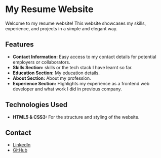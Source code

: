 # My Resume Website

Welcome to my resume website! This website showcases my skills, experience, and projects in a simple and elegant way.

## Features

- **Contact Information:** Easy access to my contact details for potential employers or collaborators.
- **Skills Section:** skills or the tech stack I have learnt so far.
- **Education Section:** My education details.
- **About Section:** About my profession.
- **Experience Section:** Highlights my experience as a frontend web developer and what work I did in previous company.

## Technologies Used

- **HTML5 & CSS3:** For the structure and styling of the website.


## Contact

- [LinkedIn](https://www.linkedin.com/in/chauhan-shilpa)
- [GitHub](https://github.com/chauhanshilpa)
